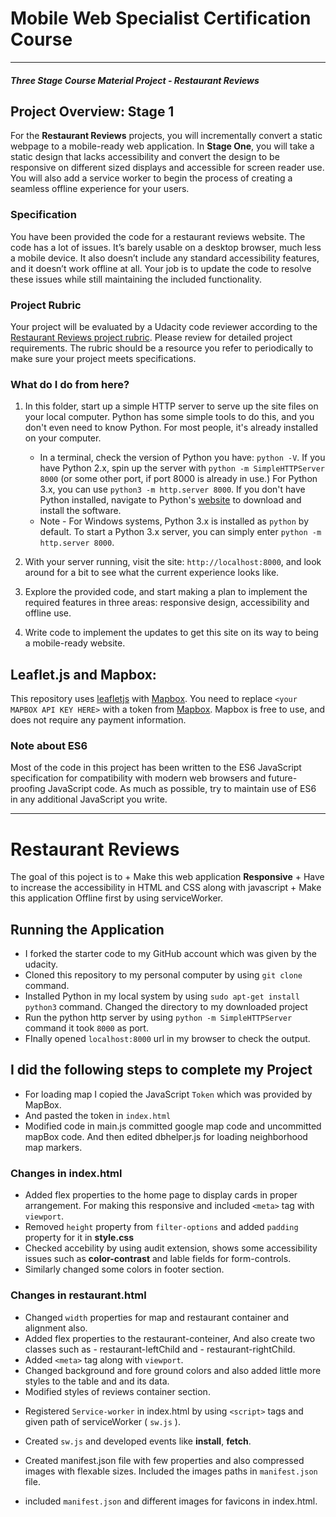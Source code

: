 # Mobile Web Specialist Certification Course
---
#### _Three Stage Course Material Project - Restaurant Reviews_

## Project Overview: Stage 1

For the **Restaurant Reviews** projects, you will incrementally convert a static webpage to a mobile-ready web application. In **Stage One**, you will take a static design that lacks accessibility and convert the design to be responsive on different sized displays and accessible for screen reader use. You will also add a service worker to begin the process of creating a seamless offline experience for your users.

### Specification

You have been provided the code for a restaurant reviews website. The code has a lot of issues. It’s barely usable on a desktop browser, much less a mobile device. It also doesn’t include any standard accessibility features, and it doesn’t work offline at all. Your job is to update the code to resolve these issues while still maintaining the included functionality.

### Project Rubric

Your project will be evaluated by a Udacity code reviewer according to the [Restaurant Reviews project rubric](https://review.udacity.com/#!/rubrics/1090/view). Please review for detailed project requirements. The rubric should be a resource you refer to periodically to make sure your project meets specifications.

### What do I do from here?

1. In this folder, start up a simple HTTP server to serve up the site files on your local computer. Python has some simple tools to do this, and you don't even need to know Python. For most people, it's already installed on your computer.

    * In a terminal, check the version of Python you have: `python -V`. If you have Python 2.x, spin up the server with `python -m SimpleHTTPServer 8000` (or some other port, if port 8000 is already in use.) For Python 3.x, you can use `python3 -m http.server 8000`. If you don't have Python installed, navigate to Python's [website](https://www.python.org/) to download and install the software.
   * Note -  For Windows systems, Python 3.x is installed as `python` by default. To start a Python 3.x server, you can simply enter `python -m http.server 8000`.
2. With your server running, visit the site: `http://localhost:8000`, and look around for a bit to see what the current experience looks like.
3. Explore the provided code, and start making a plan to implement the required features in three areas: responsive design, accessibility and offline use.
4. Write code to implement the updates to get this site on its way to being a mobile-ready website.

## Leaflet.js and Mapbox:

This repository uses [leafletjs](https://leafletjs.com/) with [Mapbox](https://www.mapbox.com/). You need to replace `<your MAPBOX API KEY HERE>` with a token from [Mapbox](https://www.mapbox.com/). Mapbox is free to use, and does not require any payment information.

### Note about ES6

Most of the code in this project has been written to the ES6 JavaScript specification for compatibility with modern web browsers and future-proofing JavaScript code. As much as possible, try to maintain use of ES6 in any additional JavaScript you write.

____________________

# Restaurant Reviews

The goal of this poject is to
	+ Make this web application **Responsive**
	+ Have to increase the accessibility in HTML and CSS along with javascript
	+ Make this application Offline first by using serviceWorker.

## Running the Application

+ I forked the starter code to my GitHub account which was given by the udacity.
+ Cloned this repository to my personal computer by using `git clone` command.
+ Installed Python in my local system by using `sudo apt-get install python3` command. Changed the directory to my downloaded project
+ Run the python http server by using `python -m SimpleHTTPServer` command it took `8000` as port.
+ FInally opened `localhost:8000` url in my browser to check the output.

## I did the following steps to complete my Project

+ For loading map I copied the JavaScript `Token` which was provided by MapBox.
+ And pasted the token in `index.html`
+ Modified code in main.js committed google map code and uncommitted mapBox code. And then edited dbhelper.js for loading neighborhood map markers.

### Changes in index.html

- Added flex properties to the home page to display cards in proper arrangement. For making this responsive and included `<meta>` tag with `viewport`.
- Removed `height` property from `filter-options` and added `padding` property for it in **style.css**
- Checked accebility by using audit extension, shows some accessibility issues such as **color-contrast** and lable fields for form-controls.
- Similarly changed some colors in footer section.

### Changes in restaurant.html

- Changed `width` properties for map and restaurant container and alignment also.
- Added flex properties to the restaurant-conteiner, And also create two classes such as
		- restaurant-leftChild and
		- restaurant-rightChild.
- Added `<meta>` tag along with `viewport`.
- Changed background and fore ground colors and also added little more styles to the table and and its data.
- Modified styles of reviews container section.

+ Registered `Service-worker` in index.html by using `<script>` tags and given path of serviceWorker ( `sw.js` ).

+ Created `sw.js` and developed events like **install**, **fetch**.
+ Created manifest.json file with few properties and also compressed images with flexable sizes. Included the images paths in `manifest.json` file.
+ included `manifest.json` and different images for favicons in index.html.

